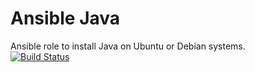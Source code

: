 # Ansible Java
Ansible role to install Java on Ubuntu or Debian systems.  
[![Build Status](https://travis-ci.org/gmauro/ansible-java.svg?branch=master)](https://travis-ci.org/gmauro/ansible-java)